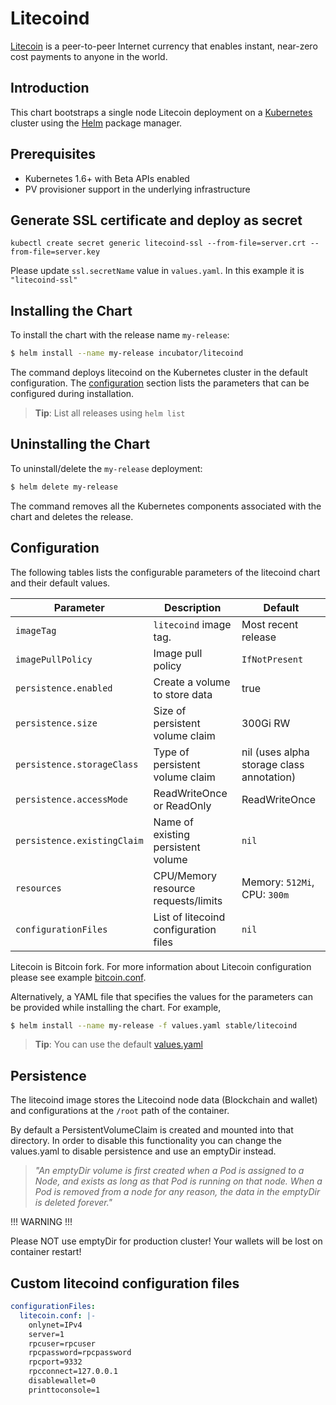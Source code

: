 # Litecoind

[Litecoin](https://litecoin.org/) is a peer-to-peer Internet currency that enables instant, near-zero cost payments to anyone in the world.

## Introduction

This chart bootstraps a single node Litecoin deployment on a [Kubernetes](http://kubernetes.io) cluster using the [Helm](https://helm.sh) package manager.

## Prerequisites

- Kubernetes 1.6+ with Beta APIs enabled
- PV provisioner support in the underlying infrastructure

## Generate SSL certificate and deploy as secret

```openssl req -x509 -nodes -days 3650 -newkey rsa:2048 -keyout server.key -out server.crt
kubectl create secret generic litecoind-ssl --from-file=server.crt --from-file=server.key
```

Please update `ssl.secretName` value in `values.yaml`. In this example it is `"litecoind-ssl"`

## Installing the Chart

To install the chart with the release name `my-release`:

```bash
$ helm install --name my-release incubator/litecoind
```

The command deploys litecoind on the Kubernetes cluster in the default configuration.
The [configuration](#configuration) section lists the parameters that can be configured during installation.

> **Tip**: List all releases using `helm list`

## Uninstalling the Chart

To uninstall/delete the `my-release` deployment:

```bash
$ helm delete my-release
```

The command removes all the Kubernetes components associated with the chart and deletes the release.

## Configuration

The following tables lists the configurable parameters of the litecoind chart and their default values.

| Parameter                  | Description                        | Default                                                    |
| -----------------------    | ---------------------------------- | ---------------------------------------------------------- |
| `imageTag`                 | `litecoind` image tag.                 | Most recent release                                        |
| `imagePullPolicy`          | Image pull policy                  | `IfNotPresent`                                             |                                               |
| `persistence.enabled`      | Create a volume to store data      | true                                                       |
| `persistence.size`         | Size of persistent volume claim    | 300Gi RW                                                     |
| `persistence.storageClass` | Type of persistent volume claim    | nil  (uses alpha storage class annotation)                 |
| `persistence.accessMode`   | ReadWriteOnce or ReadOnly          | ReadWriteOnce                                              |
| `persistence.existingClaim`| Name of existing persistent volume | `nil`
| `resources`                | CPU/Memory resource requests/limits | Memory: `512Mi`, CPU: `300m`                              |
| `configurationFiles`       | List of litecoind configuration files  | `nil`


Litecoin is Bitcoin fork. For more information about Litecoin configuration please see example [bitcoin.conf](https://github.com/litecoin-project/litecoin/blob/master/contrib/debian/examples/bitcoin.conf).

Alternatively, a YAML file that specifies the values for the parameters can be provided while installing the chart. For example,

```bash
$ helm install --name my-release -f values.yaml stable/litecoind
```

> **Tip**: You can use the default [values.yaml](values.yaml)

## Persistence

The litecoind image stores the Litecoind node data (Blockchain and wallet) and configurations at the `/root` path of the container.

By default a PersistentVolumeClaim is created and mounted into that directory. In order to disable this functionality
you can change the values.yaml to disable persistence and use an emptyDir instead.

> *"An emptyDir volume is first created when a Pod is assigned to a Node, and exists as long as that Pod is running on that node. When a Pod is removed from a node for any reason, the data in the emptyDir is deleted forever."*

!!! WARNING !!!

Please NOT use emptyDir for production cluster! Your wallets will be lost on container restart!

## Custom litecoind configuration files

```yaml
configurationFiles:
  litecoin.conf: |-
    onlynet=IPv4
    server=1
    rpcuser=rpcuser
    rpcpassword=rpcpassword
    rpcport=9332
    rpcconnect=127.0.0.1
    disablewallet=0
    printtoconsole=1
```
